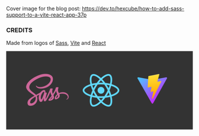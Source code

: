 Cover image for the blog post: https://dev.to/hexcube/how-to-add-sass-support-to-a-vite-react-app-37p

### CREDITS
Made from logos of [Sass](https://commons.wikimedia.org/wiki/File:Sass_Logo_Color.svg), [Vite](https://vitejs.dev) and [React](https://commons.wikimedia.org/wiki/File:React-icon.svg)

![Cover image for Sass Vite React blog post](sass-vite-react.png)
